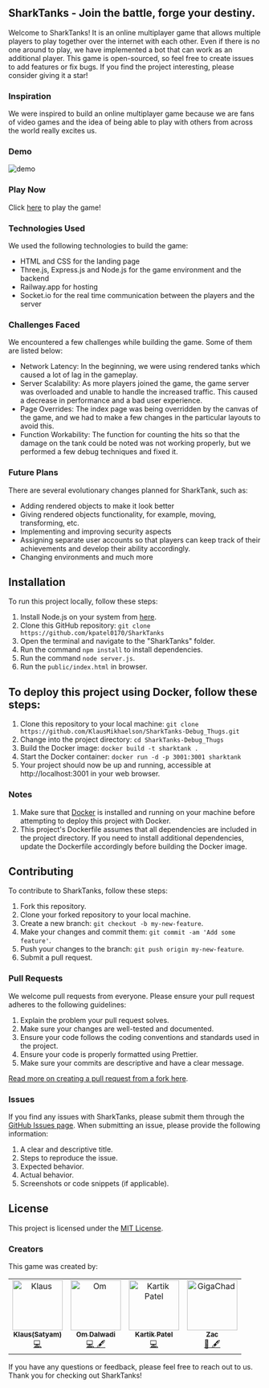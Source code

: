 ## SharkTanks - Join the battle, forge your destiny.

Welcome to SharkTanks! It is an online multiplayer game that allows multiple players to play together over the internet with each other. Even if there is no one around to play, we have implemented a bot that can work as an additional player. This game is open-sourced, so feel free to create issues to add features or fix bugs. If you find the project interesting, please consider giving it a star!

### Inspiration
We were inspired to build an online multiplayer game because we are fans of video games and the idea of being able to play with others from across the world really excites us.

### Demo
![demo](https://d112y698adiu2z.cloudfront.net/photos/production/software_photos/002/338/753/datas/original.png)

### Play Now
Click [here](https://sharktanks.tech/) to play the game!

### Technologies Used
We used the following technologies to build the game:

- HTML and CSS for the landing page
- Three.js, Express.js and Node.js for the game environment and the backend
- Railway.app for hosting
- Socket.io for the real time communication between the players and the server

### Challenges Faced
We encountered a few challenges while building the game. Some of them are listed below:

- Network Latency: In the beginning, we were using rendered tanks which caused a lot of lag in the gameplay.
- Server Scalability: As more players joined the game, the game server was overloaded and unable to handle the increased traffic. This caused a decrease in performance and a bad user experience.
- Page Overrides: The index page was being overridden by the canvas of the game, and we had to make a few changes in the particular layouts to avoid this.
- Function Workability: The function for counting the hits so that the damage on the tank could be noted was not working properly, but we performed a few debug techniques and fixed it.

### Future Plans
There are several evolutionary changes planned for SharkTank, such as:

- Adding rendered objects to make it look better
- Giving rendered objects functionality, for example, moving, transforming, etc.
- Implementing and improving security aspects
- Assigning separate user accounts so that players can keep track of their achievements and develop their ability accordingly.
- Changing environments and much more

## Installation

To run this project locally, follow these steps:

1. Install Node.js on your system from [here](https://nodejs.org/en/download/).
2. Clone this GitHub repository: `git clone https://github.com/kpatel0170/SharkTanks`
3. Open the terminal and navigate to the "SharkTanks" folder.
4. Run the command `npm install` to install dependencies.
5. Run the command `node server.js`.
6. Run the `public/index.html` in browser.


## To deploy this project using Docker, follow these steps:

1. Clone this repository to your local machine: `git clone https://github.com/KlausMikhaelson/SharkTanks-Debug_Thugs.git`
2. Change into the project directory: `cd SharkTanks-Debug_Thugs`
3. Build the Docker image: `docker build -t sharktank .`
4. Start the Docker container: `docker run -d -p 3001:3001 sharktank`
5. Your project should now be up and running, accessible at http://localhost:3001 in your web browser.

### Notes
1. Make sure that [Docker](https://www.docker.com/) is installed and running on your machine before attempting to deploy this project with Docker.
2. This project's Dockerfile assumes that all dependencies are included in the project directory. If you need to install additional dependencies, update the Dockerfile accordingly before building the Docker image.

## Contributing

To contribute to SharkTanks, follow these steps:

1. Fork this repository.
2. Clone your forked repository to your local machine.
3. Create a new branch: `git checkout -b my-new-feature`.
4. Make your changes and commit them: `git commit -am 'Add some feature'`.
5. Push your changes to the branch: `git push origin my-new-feature`.
6. Submit a pull request.

### Pull Requests

We welcome pull requests from everyone. Please ensure your pull request adheres to the following guidelines:

1. Explain the problem your pull request solves.
2. Make sure your changes are well-tested and documented.
3. Ensure your code follows the coding conventions and standards used in the project.
4. Ensure your code is properly formatted using Prettier.
5. Make sure your commits are descriptive and have a clear message.

[Read more on creating a pull request from a fork here](https://help.github.com/articles/creating-a-pull-request-from-a-fork/).

### Issues

If you find any issues with SharkTanks, please submit them through the [GitHub Issues page](https://github.com/kpatel0170/SharkTanks/issues). When submitting an issue, please provide the following information:

1. A clear and descriptive title.
2. Steps to reproduce the issue.
3. Expected behavior.
4. Actual behavior.
5. Screenshots or code snippets (if applicable).

## License

This project is licensed under the [MIT License](LICENSE).

### Creators
This game was created by:

<table>
  <tbody>
    <tr>
      <td align="center"><a href="https://github.com/KlausMikhaelson"><img src="https://avatars.githubusercontent.com/u/100528412?v=4" width="100px;" alt="Klaus"/><br /><sub><b>Klaus(Satyam)</b></sub></a><br /><a href="https://sharktanks.tech" title="Code">💻</a></td>
            <td align="center"><a href="https://github.com/OmDalwadi"><img src="https://avatars.githubusercontent.com/u/88398870?v=4" width="100px;" alt="Om"/><br /><sub><b>Om Dalwadi</b></sub></a><br /><a href="https://sharktanks.tech" title="Code and docs">💻 🖋</a></td>
                  <td align="center"><a href="https://github.com/kartikpatel0170"><img src="https://avatars.githubusercontent.com/u/67594421?v=4" width="100px;" alt="Kartik Patel"/><br /><sub><b>Kartik Patel</b></sub></a><br /><a href="https://sharktanks.tech" title="Code">💻</a></td>
                        <td align="center"><a href="https://github.com/zachary-huber"><img src="https://avatars.githubusercontent.com/u/23299345?v=4" width="100px;" alt="GigaChad"/><br /><sub><b>Zac</b></sub></a><br /><a href="https://sharktanks.tech" title="3d design + guidance"> 🎨 🖋</a></td>
    </tr>
  </tbody>
</table>


If you have any questions or feedback, please feel free to reach out to us. Thank you for checking out SharkTanks!

